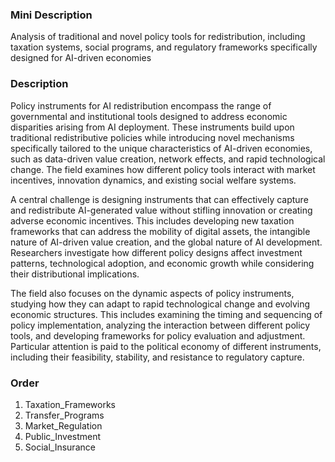 ### Mini Description

Analysis of traditional and novel policy tools for redistribution, including taxation systems, social programs, and regulatory frameworks specifically designed for AI-driven economies

### Description

Policy instruments for AI redistribution encompass the range of governmental and institutional tools designed to address economic disparities arising from AI deployment. These instruments build upon traditional redistributive policies while introducing novel mechanisms specifically tailored to the unique characteristics of AI-driven economies, such as data-driven value creation, network effects, and rapid technological change. The field examines how different policy tools interact with market incentives, innovation dynamics, and existing social welfare systems.

A central challenge is designing instruments that can effectively capture and redistribute AI-generated value without stifling innovation or creating adverse economic incentives. This includes developing new taxation frameworks that can address the mobility of digital assets, the intangible nature of AI-driven value creation, and the global nature of AI development. Researchers investigate how different policy designs affect investment patterns, technological adoption, and economic growth while considering their distributional implications.

The field also focuses on the dynamic aspects of policy instruments, studying how they can adapt to rapid technological change and evolving economic structures. This includes examining the timing and sequencing of policy implementation, analyzing the interaction between different policy tools, and developing frameworks for policy evaluation and adjustment. Particular attention is paid to the political economy of different instruments, including their feasibility, stability, and resistance to regulatory capture.

### Order

1. Taxation_Frameworks
2. Transfer_Programs
3. Market_Regulation
4. Public_Investment
5. Social_Insurance
